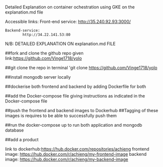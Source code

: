 Detailed Explanation on container ochestration using GKE on the explanation.md file

Accessible links: 
   Front-end service: 
            http://35.240.92.93:3000/

    Backend-service:
            http://34.22.141.53:80







N/B:
DETAILED EXPLANATION ON explanation.md FILE

##fork and clone the github repo given 
link:https://github.com/Vinge1718/yolo

##git clone the repo in terminal
'git clone https://github.com/Vinge1718/yolo

##install mongodb server locally 

##dockerise both frontend and backend by adding Dockerfile for both

##add the Docker-compose file giving instructions as indicated in the Docker-compose file

 
##push the frontend and backend images to Dockerhub
##Tagging of these images is requires to be able to successfully push them

##run the docker-compose up to run both application and mongodb database 

##add a product 

link to dockerhub:https://hub.docker.com/repositories/achieng
frontend image: https://hub.docker.com/r/achieng/my-frontend-image
backend image: https://hub.docker.com/r/achieng/my-backend-image






